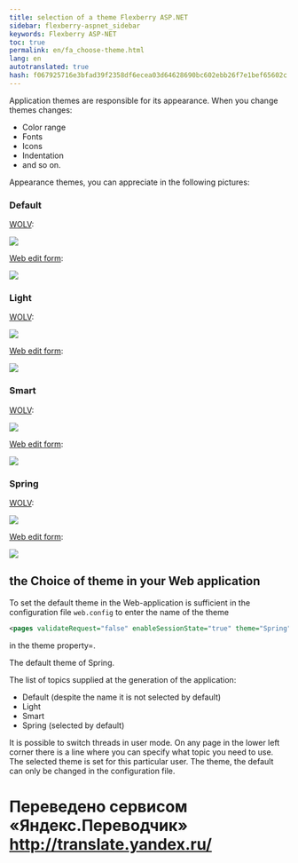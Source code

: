 ```yaml
--- 
title: selection of a theme Flexberry ASP.NET 
sidebar: flexberry-aspnet_sidebar 
keywords: Flexberry ASP-NET 
toc: true 
permalink: en/fa_choose-theme.html 
lang: en 
autotranslated: true 
hash: f067925716e3bfad39f2358df6ecea03d64628690bc602ebb26f7e1bef65602c 
--- 
```


Application themes are responsible for its appearance. When you change themes changes: 

* Color range 
* Fonts 
* Icons 
* Indentation 
* and so on. 

Appearance themes, you can appreciate in the following pictures: 

### Default 

[WOLV](fa_web-object-list-view.html): 

![](/images/pages/products/flexberry-aspnet/themes/default.png) 

[Web edit form](fa_editform.html): 

![](/images/pages/products/flexberry-aspnet/themes/edit-page-default.png) 

### Light 

[WOLV](fa_web-object-list-view.html): 

![](/images/pages/products/flexberry-aspnet/themes/light.png) 

[Web edit form](fa_editform.html): 

![](/images/pages/products/flexberry-aspnet/themes/edit-page-light.png) 

### Smart 

[WOLV](fa_web-object-list-view.html): 

![](/images/pages/products/flexberry-aspnet/themes/smart.png) 

[Web edit form](fa_editform.html): 

![](/images/pages/products/flexberry-aspnet/themes/edit-page-smart.png) 

### Spring 

[WOLV](fa_web-object-list-view.html): 

![](/images/pages/products/flexberry-aspnet/themes/spring.png) 

[Web edit form](fa_editform.html): 

![](/images/pages/products/flexberry-aspnet/themes/edit-page-spring.png) 

## the Choice of theme in your Web application 

To set the default theme in the Web-application is sufficient in the configuration file `web.config` to enter the name of the theme 

```xml
<pages validateRequest="false" enableSessionState="true" theme="Spring" maintainScrollPositionOnPostBack="true">
``` 

in the theme property=. 

The default theme of Spring. 

The list of topics supplied at the generation of the application: 

* Default (despite the name it is not selected by default) 
* Light 
* Smart 
* Spring (selected by default) 

It is possible to switch threads in user mode. On any page in the lower left corner there is a line where you can specify what topic you need 
to use. The selected theme is set for this particular user. The theme, the default can only be changed in the configuration file. 



 # Переведено сервисом «Яндекс.Переводчик» http://translate.yandex.ru/